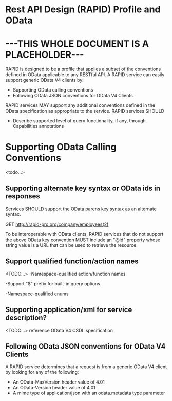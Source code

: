 ﻿# Rest API Design (RAPID) Profile and OData

# ---THIS WHOLE DOCUMENT IS A PLACEHOLDER---

RAPID is designed to be a profile that applies a subset of the conventions defined in OData applicable to any RESTful API. 
A RAPID service can easily support generic OData V4 clients by:

-   Supporting OData calling conventions
-   Following OData JSON conventions for OData V4 Clients

RAPID services MAY support any additional conventions defined in the OData specification as appropriate to the service.
RAPID services SHOULD

-   Describe supported level of query functionality, if any, through Capabilities annotations

# Supporting OData Calling Conventions

<todo…>

## Supporting alternate key syntax or OData ids in responses

Services SHOULD support the OData parens key syntax as an alternate syntax.

GET http://rapid-pro.org/company/employees(2)

To be interoperable with OData clients, RAPID services that do not support the above OData key convention MUST include
an "@id" property whose string value is a URL that can be used to retrieve the resource.

## Support qualified function/action names

<TODO…> -Namespace-qualified action/function names

-Support "\$" prefix for built-in query options

-Namespace-qualified enums

## Supporting application/xml for service description?

<TODO…> reference OData V4 CSDL specification

## Following OData JSON conventions for OData V4 Clients

A RAPID service determines that a request is from a generic OData V4 client by looking for any of the following:

-   An OData-MaxVersion header value of 4.01
-   An OData-Version header value of 4.01
-   A mime type of application/json with an odata.metadata type parameter
